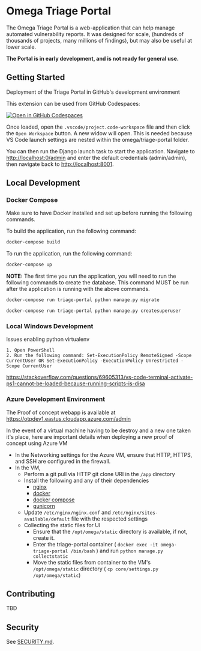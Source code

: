 # Omega Triage Portal

The Omega Triage Portal is a web-application that can help manage automated vulnerability reports.
It was designed for scale, (hundreds of thousands of projects, many millions of findings),
but may also be useful at lower scale.

**The Portal is in early development, and is not ready for general use.**

## Getting Started
Deployment of the Triage Portal in GitHub's development environment

This extension can be used from GitHub Codespaces:

[![Open in GitHub Codespaces](https://github.com/codespaces/badge.svg)](https://github.com/codespaces/new?machine=basicLinux32gb&repo=426394209&ref=scovetta%2Fadd-triage-portal&location=WestUs2&devcontainer_path=.devcontainer%2Ftriage-portal%2Fdevcontainer.json)

Once loaded, open the `.vscode/project.code-workspace` file and then click the `Open Workspace`
button. A new widow will open. This is needed because VS Code launch settings are nested
within the omega/triage-portal folder.

You can then run the Django launch task to start the application. Navigate to
<http://localhost:0/admin> and enter the default credentials (admin/admin), then
navigate back to <http://localhost:8001>.

## Local Development

### Docker Compose
Make sure to have Docker installed and set up before running the following commands.

To build the application, run the following command:
```bash
docker-compose build
```

To run the application, run the following command:
```bash
docker-compose up
```

**NOTE:** The first time you run the application, you will need to run the following commands to
create the database. This command MUST be run after the application is running with the above commands.

```bash
docker-compose run triage-portal python manage.py migrate
```

```bash
docker-compose run triage-portal python manage.py createsuperuser
```

### Local Windows Development
Issues enabling python virtualenv

    1. Open PowerShell
    2. Run the following command: Set-ExecutionPolicy RemoteSigned -Scope CurrentUser OR Set-ExecutionPolicy -ExecutionPolicy Unrestricted -Scope CurrentUser

https://stackoverflow.com/questions/69605313/vs-code-terminal-activate-ps1-cannot-be-loaded-because-running-scripts-is-disa

### Azure Development Environment

The Proof of concept webapp is available at https://otpdev1.eastus.cloudapp.azure.com/admin

In the event of a virtual machine having to be destroy and a new one taken it's place, here are important details when deploying a new proof of concept using Azure VM

* In the Networking settings for the Azure VM, ensure that HTTP, HTTPS, and SSH are configured in the firewall.
* In the VM,
  * Perform a git pull via HTTP git clone URI in the `/app` directory
  * Install the following and any of their dependencies
    * [nginx](https://www.digitalocean.com/community/tutorials/how-to-install-nginx-on-ubuntu-22-04)
    * [docker](https://www.digitalocean.com/community/tutorials/how-to-install-and-use-docker-on-ubuntu-22-04)
    * [docker compose](https://www.digitalocean.com/community/tutorials/how-to-install-and-use-docker-compose-on-ubuntu-22-04)
    * [gunicorn](https://docs.gunicorn.org/en/stable/install.html)
  * Update `/etc/nginx/nginx.conf` and `/etc/nginx/sites-available/default` file with the respected settings
  * Collecting the static files for UI
    * Ensure that the `/opt/omega/static` directory is available, if not, create it.
    * Enter the triage-portal container ( `docker exec -it omega-triage-portal /bin/bash` ) and run `python manage.py collectstatic`
    * Move the static files from container to the VM's `/opt/omega/static` directory ( `cp core/settings.py /opt/omega/static`)

## Contributing

TBD

## Security

See [SECURITY.md](https://github.com/ossf/omega-triage-portal/blob/main/SECURITY.md).

